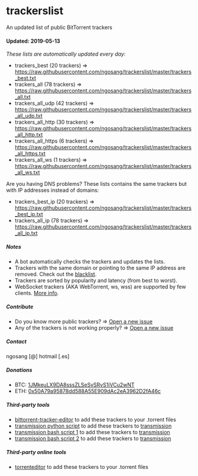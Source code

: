 # trackerslist
An updated list of public BitTorrent trackers
#### Updated: 2019-05-13
*These lists are automatically updated every day:*

* trackers_best (20 trackers) => https://raw.githubusercontent.com/ngosang/trackerslist/master/trackers_best.txt
* trackers_all (78 trackers) => https://raw.githubusercontent.com/ngosang/trackerslist/master/trackers_all.txt
* trackers_all_udp (42 trackers) => https://raw.githubusercontent.com/ngosang/trackerslist/master/trackers_all_udp.txt
* trackers_all_http (30 trackers) => https://raw.githubusercontent.com/ngosang/trackerslist/master/trackers_all_http.txt
* trackers_all_https (6 trackers) => https://raw.githubusercontent.com/ngosang/trackerslist/master/trackers_all_https.txt
* trackers_all_ws (1 trackers) => https://raw.githubusercontent.com/ngosang/trackerslist/master/trackers_all_ws.txt

Are you having DNS problems? These lists contains the same trackers but with IP addresses instead of domains:
* trackers_best_ip (20 trackers) => https://raw.githubusercontent.com/ngosang/trackerslist/master/trackers_best_ip.txt
* trackers_all_ip (78 trackers) => https://raw.githubusercontent.com/ngosang/trackerslist/master/trackers_all_ip.txt

##### Notes
* A bot automatically checks the trackers and updates the lists.
* Trackers with the same domain or pointing to the same IP address are removed. Check out the [blacklist](https://raw.githubusercontent.com/ngosang/trackerslist/master/blacklist.txt).
* Trackers are sorted by popularity and latency (from best to worst).
* WebSocket trackers (AKA WebTorrent, ws, wss) are supported by few clients. [More info](https://webtorrent.io).

##### Contribute
* Do you know more public trackers? => [Open a new issue](https://github.com/ngosang/trackerslist/issues/new)
* Any of the trackers is not working properly? => [Open a new issue](https://github.com/ngosang/trackerslist/issues/new)

##### Contact
ngosang [@] hotmail [.es]

##### Donations
* BTC: [1JMkeuLX9DA8sssZLSeSvSRvS1iVCu2wNT](https://btc.com/1jmkeulx9da8ssszlsesvsrvs1ivcu2wnt)
* ETH: [0x50A79a95878dd588A55E909dAc2eA3962D2fA46c](https://etherscan.io/address/0x50A79a95878dd588A55E909dAc2eA3962D2fA46c)

##### Third-party tools
* [bittorrent-tracker-editor](https://github.com/GerryFerdinandus/bittorrent-tracker-editor) to add these trackers to your .torrent files
* [transmission python script](https://github.com/blind-oracle/transmission-trackers) to add these trackers to [transmission](https://github.com/transmission/transmission)
* [transmission bash script 1](https://github.com/AndrewMarchukov/tracker-add) to add these trackers to [transmission](https://github.com/transmission/transmission)
* [transmission bash script 2](https://github.com/oilervoss/transmission) to add these trackers to [transmission](https://github.com/transmission/transmission)

##### Third-party online tools
* [torrenteditor](http://torrenteditor.com) to add these trackers to your .torrent files
